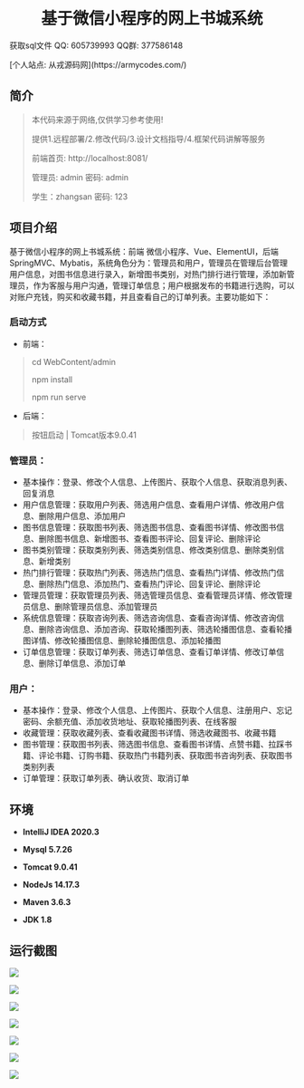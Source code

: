 <p><h1 align="center">基于微信小程序的网上书城系统</h1></p>

<p> 获取sql文件 QQ: 605739993 QQ群: 377586148 </p>
<p> [个人站点: 从戎源码网](https://armycodes.com/)</p>

## 简介

> 本代码来源于网络,仅供学习参考使用!
>
> 提供1.远程部署/2.修改代码/3.设计文档指导/4.框架代码讲解等服务
>
> 前端首页:  http://localhost:8081/
>
> 管理员: admin 密码: admin
>
> 学生：zhangsan 密码: 123
>

## 项目介绍

基于微信小程序的网上书城系统：前端 微信小程序、Vue、ElementUI，后端 SpringMVC、Mybatis，系统角色分为：管理员和用户，管理员在管理后台管理用户信息，对图书信息进行录入，新增图书类别，对热门排行进行管理，添加新管理员，作为客服与用户沟通，管理订单信息；用户根据发布的书籍进行选购，可以对账户充钱，购买和收藏书籍，并且查看自己的订单列表。主要功能如下：

### 启动方式

- 前端：
> cd WebContent/admin
>
> npm install
> 
> npm run serve

- 后端：
> 按钮启动 | Tomcat版本9.0.41

### 管理员：

- 基本操作：登录、修改个人信息、上传图片、获取个人信息、获取消息列表、回复消息
- 用户信息管理：获取用户列表、筛选用户信息、查看用户详情、修改用户信息、删除用户信息、添加用户
- 图书信息管理：获取图书列表、筛选图书信息、查看图书详情、修改图书信息、删除图书信息、新增图书、查看图书评论、回复评论、删除评论
- 图书类别管理：获取类别列表、筛选类别信息、修改类别信息、删除类别信息、新增类别
- 热门排行管理：获取热门列表、筛选热门信息、查看热门详情、修改热门信息、删除热门信息、添加热门、查看热门评论、回复评论、删除评论
- 管理员管理：获取管理员列表、筛选管理员信息、查看管理员详情、修改管理员信息、删除管理员信息、添加管理员
- 系统信息管理：获取咨询列表、筛选咨询信息、查看咨询详情、修改咨询信息、删除咨询信息、添加咨询、获取轮播图列表、筛选轮播图信息、查看轮播图详情、修改轮播图信息、删除轮播图信息、添加轮播图
- 订单信息管理：获取订单列表、筛选订单信息、查看订单详情、修改订单信息、删除订单信息、添加订单

### 用户：

- 基本操作：登录、修改个人信息、上传图片、获取个人信息、注册用户、忘记密码、余额充值、添加收货地址、获取轮播图列表、在线客服
- 收藏管理：获取收藏列表、查看收藏图书详情、筛选收藏图书、收藏书籍
- 图书管理：获取图书列表、筛选图书信息、查看图书详情、点赞书籍、拉踩书籍、评论书籍、订购书籍、获取热门书籍列表、获取图书咨询列表、获取图书类别列表
- 订单管理：获取订单列表、确认收货、取消订单

## 环境

- <b>IntelliJ IDEA 2020.3</b>

- <b>Mysql 5.7.26</b>

- <b>Tomcat 9.0.41</b>

- <b>NodeJs 14.17.3</b>

- <b>Maven 3.6.3</b>

- <b>JDK 1.8</b>


## 运行截图
![](screenshot/1.png)

![](screenshot/2.png)

![](screenshot/3.png)

![](screenshot/4.png)

![](screenshot/5.png)

![](screenshot/6.png)

![](screenshot/7.png)
